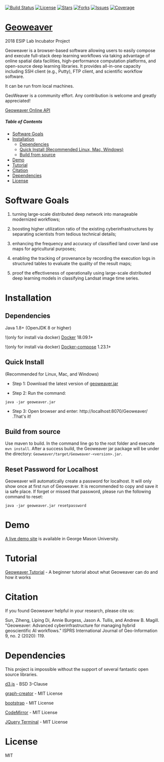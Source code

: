 [![Build Status](https://travis-ci.org/ZihengSun/Geoweaver.svg?branch=master)](https://travis-ci.org/ESIPFed/Geoweaver) [![License](https://img.shields.io/github/license/ESIPFed/Geoweaver.svg)](https://github.com/ESIPFed/Geoweaver/blob/master/LICENSE) [![Stars](https://img.shields.io/github/stars/ESIPFed/Geoweaver.svg)](https://github.com/ESIPFed/Geoweaver/stargazers) [![Forks](https://img.shields.io/github/forks/ESIPFed/Geoweaver.svg)](https://github.com/ESIPFed/Geoweaver/network/members) [![Issues](https://img.shields.io/github/issues/ESIPFed/Geoweaver.svg)](https://github.com/ESIPFed/Geoweaver/issues) [![Coverage](https://img.shields.io/badge/coverage-100%25-success.svg)](https://codecov.io/)

# [Geoweaver](https://esipfed.github.io/Geoweaver/)

2018 ESIP Lab Incubator Project

Geoweaver is a browser-based software allowing users to easily compose and execute full-stack deep learning workflows via taking advantage of online spatial data facilities, high-performance computation platforms, and open-source deep learning libraries. It provides all-in-one capacity including SSH client (e.g., Putty), FTP client, and scientific workflow software. 

It can be run from local machines.

GeoWeaver is a community effort. Any contribution is welcome and greatly appreciated! 

[Geoweaver Online API](https://zihengsun.github.io/Geoweaver/)

##### Table of Contents

- [Software Goals](#software-goals)
- [Installation](#installation)
  * [Dependencies](#dependencies)
  * [Quick Install (Recommended Linux, Mac, Windows)](#quick-install)
  * [Build from source](#build-from-source)
- [Demo](#demo)
- [Tutorial](#tutorial)
- [Citation](#citation)
- [Dependencies](#dependencies)
- [License](#license)


# Software Goals

1) turning large-scale distributed deep network into manageable modernized workflows;

2) boosting higher utilization ratio of the existing cyberinfrastructures by separating scientists from
tedious technical details;

3) enhancing the frequency and accuracy of classified land cover land use maps for agricultural purposes;

4) enabling the tracking of provenance by recording the execution logs in structured tables to evaluate the
quality of the result maps;

5) proof the effectiveness of operationally using large-scale distributed deep learning models in classifying
Landsat image time series.

# Installation

## Dependencies

Java 1.8+ (OpenJDK 8 or higher)

!(only for install via docker) [Docker](https://docs.docker.com/install/) 18.09.1+

!(only for install via docker) [Docker-compose](https://docs.docker.com/compose/install/) 1.23.1+ 

## Quick Install

(Recommended for Linux, Mac, and Windows)

* Step 1: Download the latest version of [geoweaver.jar](https://github.com/ESIPFed/Geoweaver/releases/download/latest/geoweaver.jar)

* Step 2: Run the command: 

```shell
java -jar geoweaver.jar 
```

* Step 3: Open browser and enter: http://localhost:8070/Geoweaver/ .That's it!

## Build from source

Use maven to build. In the command line go to the root folder and execute `mvn install`. After a success build, the Geoweaver jar package will be under the directory: `Geoweaver/target/Geoweaver-<version>.jar`. 

## Reset Password for Localhost

Geoweaver will automatically create a password for localhost. It will only show once at first run of Geoweaver. It is recommended to copy and save it ia safe place. If forget or missed that password, please run the following command to reset:

```
java -jar geoweaver.jar resetpassword
```

# Demo

[A live demo site](https://cloud.csiss.gmu.edu/Geoweaver) is available in George Mason University.

# Tutorial

[Geoweaver Tutorial](https://andrewmagill.github.io/#/) - A beginner tutorial about what Geoweaver can do and how it works

# Citation

If you found Geoweaver helpful in your research, please cite us: 

Sun, Ziheng, Liping Di, Annie Burgess, Jason A. Tullis, and Andrew B. Magill. "Geoweaver: Advanced cyberinfrastructure for managing hybrid geoscientific AI workflows." ISPRS International Journal of Geo-Information 9, no. 2 (2020): 119.

# Dependencies

This project is impossible without the support of several fantastic open source libraries.

[d3.js](https://github.com/d3/d3) - BSD 3-Clause

[graph-creator](https://github.com/cjrd/directed-graph-creator) - MIT License

[bootstrap](https://github.com/twbs/bootstrap) - MIT License

[CodeMirror](https://github.com/codemirror/CodeMirror) - MIT License

[JQuery Terminal](https://github.com/jcubic/jquery.terminal) - MIT License

# License

MIT


